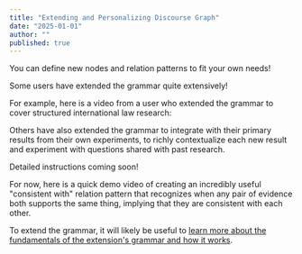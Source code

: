 ```yaml
---
title: "Extending and Personalizing Discourse Graph"
date: "2025-01-01"
author: ""
published: true
---
```


You can define new nodes and relation patterns to fit your own needs!

Some users have extended the grammar quite extensively!

For example, here is a video from a user who extended the grammar to cover structured international law research:

Others have also extended the grammar to integrate with their primary results from their own experiments, to richly contextualize each new result and experiment with questions shared with past research.

Detailed instructions coming soon!

For now, here is a quick demo video of creating an incredibly useful "consistent with" relation pattern that recognizes when any pair of evidence both supports the same thing, implying that they are consistent with each other.

To extend the grammar, it will likely be useful to [learn more about the fundamentals of the extension's grammar and how it works](https://oasis-lab.gitbook.io/roamresearch-discourse-graph-extension/fundamentals/the-discourse-graph-extension-grammar).
